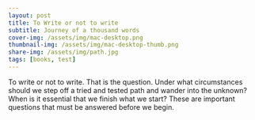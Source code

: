 ```yaml
---
layout: post
title: To Write or not to write
subtitle: Journey of a thousand words
cover-img: /assets/img/mac-desktop.png
thumbnail-img: /assets/img/mac-desktop-thumb.png
share-img: /assets/img/path.jpg
tags: [books, test]
---
```


To write or not to write. That is the question. Under what circumstances should we step off a tried and tested path and wander into the unknown? When is it essential that we finish what we start? These are important questions that must be answered before we begin. 
